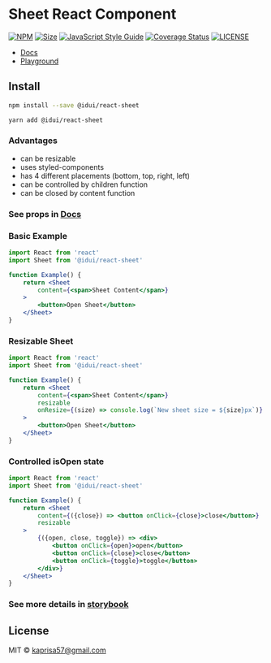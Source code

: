 # Sheet React Component

[![NPM](https://img.shields.io/npm/v/@idui/react-sheet.svg)](https://www.npmjs.com/package/@idui/react-sheet/)
[![Size](https://img.shields.io/bundlephobia/min/@idui/react-sheet)](https://www.npmjs.com/package/@idui/react-sheet)
[![JavaScript Style Guide](https://img.shields.io/badge/code_style-standard-brightgreen.svg)](https://standardjs.com)
[![Coverage Status](https://coveralls.io/repos/github/id-ui/react-sheet/badge.svg?branch=main)](https://coveralls.io/github/id-ui/react-sheet?branch=main)
[![LICENSE](https://img.shields.io/github/license/id-ui/react-sheet)](https://github.com/id-ui/react-sheet/blob/main/LICENSE)

- [Docs](https://id-ui.github.io/react-sheet/?path=/docs/sheet--playground)
- [Playground](https://id-ui.github.io/react-sheet/?path=/story/sheet--playground)

## Install

```bash
npm install --save @idui/react-sheet
```

```bash
yarn add @idui/react-sheet
```

### Advantages
- can be resizable
- uses styled-components
- has 4 different placements (bottom, top, right, left)
- can be controlled by children function
- can be closed by content function


### See props in [Docs](https://id-ui.github.io/react-sheet/?path=/docs/sheet--playground)


### Basic Example

```jsx
import React from 'react'
import Sheet from '@idui/react-sheet'

function Example() {
    return <Sheet 
        content={<span>Sheet Content</span>}
    >
        <button>Open Sheet</button>
    </Sheet>
}
```

### Resizable Sheet

```jsx
import React from 'react'
import Sheet from '@idui/react-sheet'

function Example() {
    return <Sheet 
        content={<span>Sheet Content</span>}
        resizable
        onResize={(size) => console.log(`New sheet size = ${size}px`)}
    >
        <button>Open Sheet</button>
    </Sheet>
}
```

### Controlled isOpen state

```jsx
import React from 'react'
import Sheet from '@idui/react-sheet'

function Example() {
    return <Sheet 
        content={({close}) => <button onClick={close}>close</button>}
        resizable
    >
        {({open, close, toggle}) => <div>
            <button onClick={open}>open</button>
            <button onClick={close}>close</button>
            <button onClick={toggle}>toggle</button>
        </div>}
    </Sheet>
}
```

### See more details in [storybook](https://id-ui.github.io/react-sheet/?path=/docs/sheet--playground)

## License

MIT © [kaprisa57@gmail.com](https://github.com/id-ui)